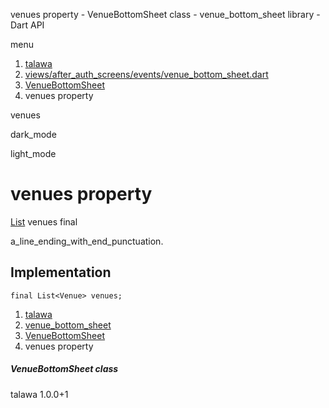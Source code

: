 




venues property - VenueBottomSheet class - venue\_bottom\_sheet library - Dart API







menu

1. [talawa](../../index.html)
2. [views/after\_auth\_screens/events/venue\_bottom\_sheet.dart](../../file-___home_harshil_Desktop_open-source_palisadoes_talawa_lib_views_after_auth_screens_events_venue_bottom_sheet/)
3. [VenueBottomSheet](../../file-___home_harshil_Desktop_open-source_palisadoes_talawa_lib_views_after_auth_screens_events_venue_bottom_sheet/VenueBottomSheet-class.html)
4. venues property

venues


dark\_mode

light\_mode




# venues property


[List](https://api.flutter.dev/flutter/dart-core/List-class.html)
venues
final

a\_line\_ending\_with\_end\_punctuation.


## Implementation

```
final List<Venue> venues;
```

 


1. [talawa](../../index.html)
2. [venue\_bottom\_sheet](../../file-___home_harshil_Desktop_open-source_palisadoes_talawa_lib_views_after_auth_screens_events_venue_bottom_sheet/)
3. [VenueBottomSheet](../../file-___home_harshil_Desktop_open-source_palisadoes_talawa_lib_views_after_auth_screens_events_venue_bottom_sheet/VenueBottomSheet-class.html)
4. venues property

##### VenueBottomSheet class





talawa
1.0.0+1






